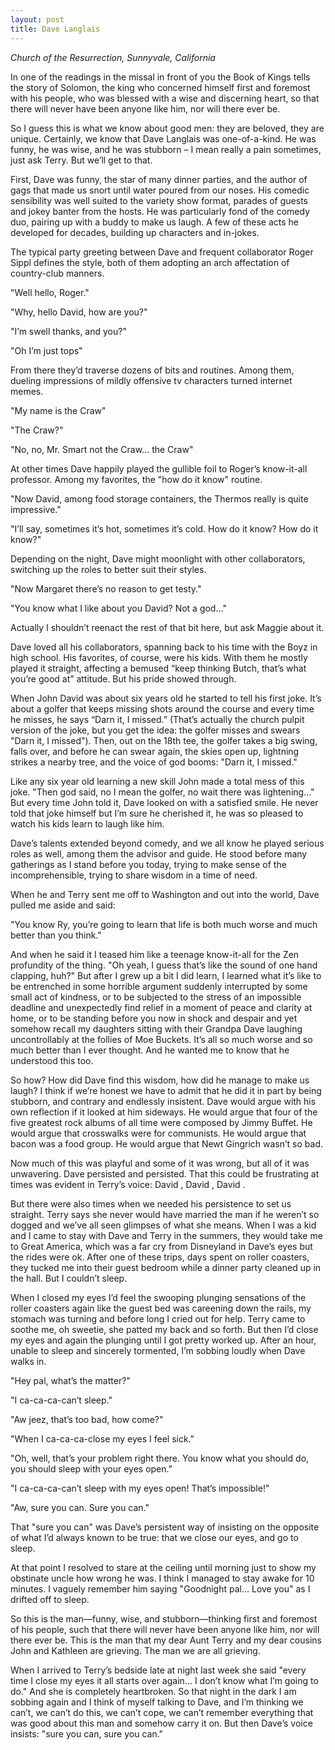 ```yaml
---
layout: post
title: Dave Langlais
---
```

*Church of the Resurrection, Sunnyvale, California*

In one of the readings in the missal in front of you the Book of Kings tells the story of Solomon, the king who concerned himself first and foremost with his people, who was blessed with a wise and discerning heart, so that there will never have been anyone like him, nor will there ever be. 

So I guess this is what we know about good men: they are beloved, they are unique. Certainly, we know that Dave Langlais was one-of-a-kind. He was funny, he was wise, and he was stubborn – I mean really a pain sometimes, just ask Terry. But we’ll get to that. 

First, Dave was funny, the star of many dinner parties, and the author of gags that made us snort until water poured from our noses. His comedic sensibility was well suited to the variety show format, parades of guests and jokey banter from the hosts. He was particularly fond of the comedy duo, pairing up with a buddy to make us laugh. A few of these acts he developed for decades, building up characters and in-jokes. 

The typical party greeting between Dave and frequent collaborator Roger Sippl defines the style, both of them adopting an arch affectation of country-club manners. 

"Well hello, Roger." 

"Why, hello David, how are you?"

"I’m swell thanks, and you?"

"Oh I’m just tops"

From there they’d traverse dozens of bits and routines. Among them, dueling impressions of mildly offensive tv characters turned internet memes. 

"My name is the Craw" 

"The Craw?"

"No, no, Mr. Smart not the Craw... the Craw"

At other times Dave happily played the gullible foil to Roger’s know-it-all professor. Among my favorites, the "how do it know" routine. 

"Now David, among food storage containers, the Thermos really is quite impressive."

"I’ll say, sometimes it’s hot, sometimes it’s cold. How do it know? How do it know?"

Depending on the night, Dave might moonlight with other collaborators, switching up the roles to better suit their styles. 

"Now Margaret there’s no reason to get testy."

"You know what I like about you David? Not a god…"

Actually I shouldn’t reenact the rest of that bit here, but ask Maggie about it. 

Dave loved all his collaborators, spanning back to his time with the Boyz in high school. His favorites, of course, were his kids. With them he mostly played it straight, affecting a bemused “keep thinking Butch, that’s what you’re good at” attitude. But his pride showed through. 

When John David was about six years old he started to tell his first joke. It’s about a golfer that keeps missing shots around the course and every time he misses, he says “Darn it, I missed.” (That’s actually the church pulpit version of the joke, but you get the idea: the golfer misses and swears "Darn it, I missed"). Then, out on the 18th tee, the golfer takes a big swing, falls over, and before he can swear again, the skies open up, lightning strikes a nearby tree, and the voice of god booms:  "Darn it, I missed." 

Like any six year old learning a new skill John made a total mess of this joke. "Then god said, no I mean the golfer, no wait there was lightening…" But every time John told it, Dave looked on with a satisfied smile. He never told that joke himself but I’m sure he cherished it, he was so pleased to watch his kids learn to laugh like him. 

Dave’s talents extended beyond comedy, and we all know he played serious roles as well, among them the advisor and guide. He stood before many gatherings as I stand before you today, trying to make sense of the incomprehensible, trying to share wisdom in a time of need.  

When he and Terry sent me off to Washington and out into the world, Dave pulled me aside and said:

"You know Ry, you’re going to learn that life is both much worse and much better than you think."

And when he said it I teased him like a teenage know-it-all for the Zen profundity of the thing. "Oh yeah, I guess that’s like the sound of one hand clapping, huh?" But after I grew up a bit I did learn, I learned what it’s like to be entrenched in some horrible argument suddenly interrupted by some small act of kindness, or to be subjected to the stress of an impossible deadline and unexpectedly find relief in a moment of peace and clarity at home, or to be standing before you now in shock and despair and yet somehow recall my daughters sitting with their Grandpa Dave laughing uncontrollably at the follies of Moe Buckets. It’s all so much worse and so much better than I ever thought. And he wanted me to know that he understood this too. 

So how? How did Dave find this wisdom, how did he manage to make us laugh? I think if we’re honest we have to admit that he did it in part by being stubborn, and contrary and endlessly insistent. Dave would argue with his own reflection if it looked at him sideways. He would argue that four of the five greatest rock albums of all time were composed by Jimmy Buffet. He would argue that crosswalks were for communists. He would argue that bacon was a food group. He would argue that Newt Gingrich wasn’t so bad. 

Now much of this was playful and some of it was wrong, but all of it was unwavering. Dave persisted and persisted. That this could be frustrating at times was evident in Terry’s voice: David <exasperated>, David <groan>, David <startled>. 

But there were also times when we needed his persistence to set us straight. Terry says she never would have married the man if he weren’t so dogged and we’ve all seen glimpses of what she means. When I was a kid and I came to stay with Dave and Terry in the summers, they would take me to Great America, which was a far cry from Disneyland in Dave’s eyes but the rides were ok. After one of these trips, days spent on roller coasters, they tucked me into their guest bedroom while a dinner party cleaned up in the hall. But I couldn’t sleep. 

When I closed my eyes I’d feel the swooping plunging sensations of the roller coasters again like the guest bed was careening down the rails, my stomach was turning and before long I cried out for help. Terry came to soothe me, oh sweetie, she patted my back and so forth. But then I’d close my eyes and again the plunging until I got pretty worked up. After an hour, unable to sleep and sincerely tormented, I’m sobbing loudly when Dave walks in. 

"Hey pal, what’s the matter?"

"I ca-ca-ca-can’t sleep." 

"Aw jeez, that’s too bad, how come?" 

"When I ca-ca-ca-close my eyes I feel sick." 

"Oh, well, that’s your problem right there. You know what you should do, you should sleep with your eyes open." 

"I ca-ca-ca-can’t sleep with my eyes open! That’s impossible!" 

"Aw, sure you can. Sure you can."

That "sure you can" was Dave’s persistent way of insisting on the opposite of what I’d always known to be true: that we close our eyes, and go to sleep. 

At that point I resolved to stare at the ceiling until morning just to show my obstinate uncle how wrong he was. I think I managed to stay awake for 10 minutes. I vaguely remember him saying "Goodnight pal… Love you" as I drifted off to sleep.

So this is the man—funny, wise, and stubborn—thinking first and foremost of his people, such that there will never have been anyone like him, nor will there ever be. This is the man that my dear Aunt Terry and my dear cousins John and Kathleen are grieving. The man we are all grieving. 

When I arrived to Terry’s bedside late at night last week she said "every time I close my eyes it all starts over again… I don’t know what I’m going to do." And she is completely heartbroken. So that night in the dark I am sobbing again and I think of myself talking to Dave, and I’m thinking we can’t, we can’t do this, we can’t cope, we can’t remember everything that was good about this man and somehow carry it on. But then Dave’s voice insists: "sure you can, sure you can." 
